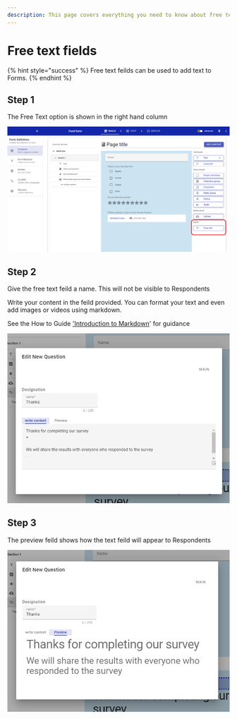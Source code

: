 ```yaml
---
description: This page covers everything you need to know about free text fields
---
```


# Free text fields

{% hint style="success" %}
Free text feilds can be used to add text to Forms.
{% endhint %}

## Step 1

The Free Text option is shown in the right hand column

![](<../../../.gitbook/assets/image (328).png>)

## Step 2

Give the free text feild a name.  This will not be visible to Respondents

Write your content in the feild provided.   You can format your text and even add images or videos using markdown.  &#x20;

See the How to Guide ['Introduction to Markdown](../introduction-to-markdown.md)' for guidance

![](<../../../.gitbook/assets/image (317) (1).png>)

## Step 3

The preview feild shows how the text feild will appear to Respondents

![](<../../../.gitbook/assets/image (324) (1).png>)

